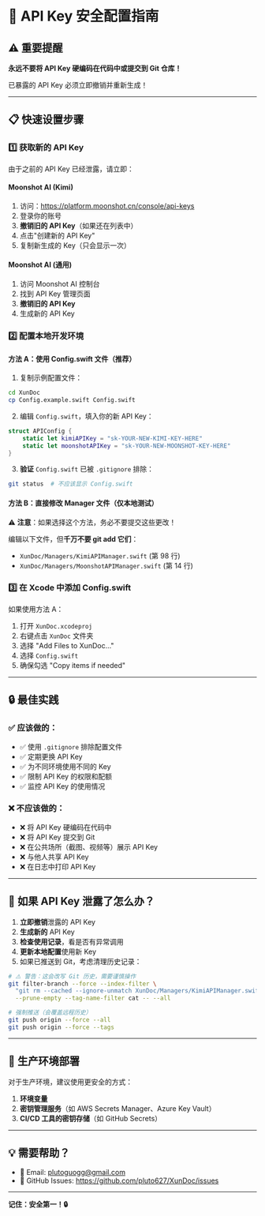 # 🔐 API Key 安全配置指南

## ⚠️ 重要提醒

**永远不要将 API Key 硬编码在代码中或提交到 Git 仓库！**

已暴露的 API Key 必须立即撤销并重新生成！

---

## 📋 快速设置步骤

### 1️⃣ 获取新的 API Key

由于之前的 API Key 已经泄露，请立即：

#### Moonshot AI (Kimi)
1. 访问：https://platform.moonshot.cn/console/api-keys
2. 登录你的账号
3. **撤销旧的 API Key**（如果还在列表中）
4. 点击"创建新的 API Key"
5. 复制新生成的 Key（只会显示一次）

#### Moonshot AI (通用)
1. 访问 Moonshot AI 控制台
2. 找到 API Key 管理页面
3. **撤销旧的 API Key**
4. 生成新的 API Key

### 2️⃣ 配置本地开发环境

#### 方法 A：使用 Config.swift 文件（推荐）

1. 复制示例配置文件：
```bash
cd XunDoc
cp Config.example.swift Config.swift
```

2. 编辑 `Config.swift`，填入你的新 API Key：
```swift
struct APIConfig {
    static let kimiAPIKey = "sk-YOUR-NEW-KIMI-KEY-HERE"
    static let moonshotAPIKey = "sk-YOUR-NEW-MOONSHOT-KEY-HERE"
}
```

3. **验证** `Config.swift` 已被 `.gitignore` 排除：
```bash
git status  # 不应该显示 Config.swift
```

#### 方法 B：直接修改 Manager 文件（仅本地测试）

⚠️ **注意**：如果选择这个方法，务必不要提交这些更改！

编辑以下文件，但**千万不要 git add 它们**：
- `XunDoc/Managers/KimiAPIManager.swift` (第 98 行)
- `XunDoc/Managers/MoonshotAPIManager.swift` (第 14 行)

### 3️⃣ 在 Xcode 中添加 Config.swift

如果使用方法 A：

1. 打开 `XunDoc.xcodeproj`
2. 右键点击 `XunDoc` 文件夹
3. 选择 "Add Files to XunDoc..."
4. 选择 `Config.swift`
5. 确保勾选 "Copy items if needed"

---

## 🔒 最佳实践

### ✅ 应该做的：
- ✅ 使用 `.gitignore` 排除配置文件
- ✅ 定期更换 API Key
- ✅ 为不同环境使用不同的 Key
- ✅ 限制 API Key 的权限和配额
- ✅ 监控 API Key 的使用情况

### ❌ 不应该做的：
- ❌ 将 API Key 硬编码在代码中
- ❌ 将 API Key 提交到 Git
- ❌ 在公共场所（截图、视频等）展示 API Key
- ❌ 与他人共享 API Key
- ❌ 在日志中打印 API Key

---

## 🚨 如果 API Key 泄露了怎么办？

1. **立即撤销**泄露的 API Key
2. **生成新的** API Key
3. **检查使用记录**，看是否有异常调用
4. **更新本地配置**使用新 Key
5. 如果已推送到 Git，考虑清理历史记录：

```bash
# ⚠️ 警告：这会改写 Git 历史，需要谨慎操作
git filter-branch --force --index-filter \
  "git rm --cached --ignore-unmatch XunDoc/Managers/KimiAPIManager.swift XunDoc/Managers/MoonshotAPIManager.swift" \
  --prune-empty --tag-name-filter cat -- --all

# 强制推送（会覆盖远程历史）
git push origin --force --all
git push origin --force --tags
```

---

## 📱 生产环境部署

对于生产环境，建议使用更安全的方式：

1. **环境变量**
2. **密钥管理服务**（如 AWS Secrets Manager、Azure Key Vault）
3. **CI/CD 工具的密钥存储**（如 GitHub Secrets）

---

## 💡 需要帮助？

- 📧 Email: plutoguogg@gmail.com
- 🔗 GitHub Issues: https://github.com/pluto627/XunDoc/issues

---

**记住：安全第一！🔒**

